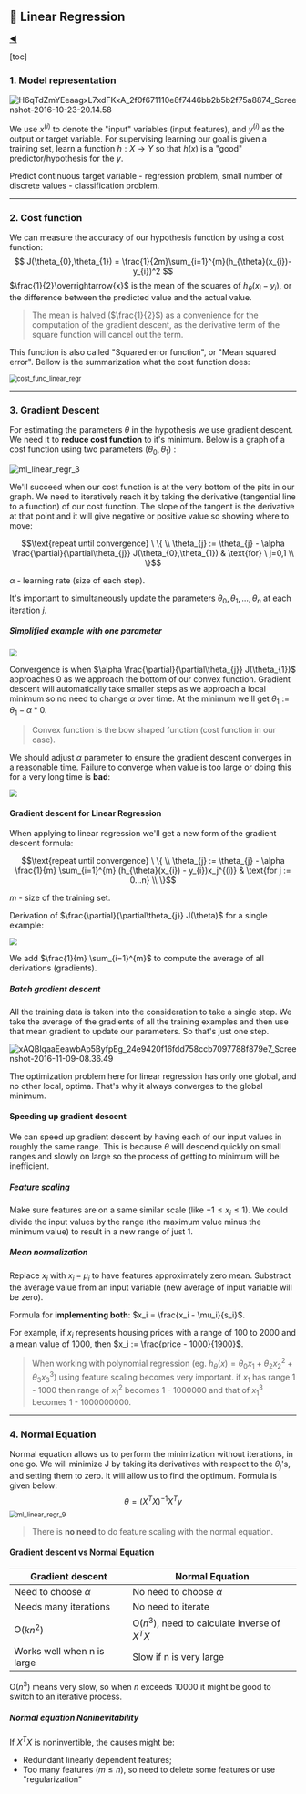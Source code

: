 ##  :straight_ruler: Linear Regression

[:arrow_backward:](../../ds_index)

[toc]

### 1. Model representation

![H6qTdZmYEeaagxL7xdFKxA_2f0f671110e8f7446bb2b5b2f75a8874_Screenshot-2016-10-23-20.14.58](../../../../src/img/andr_ng_ml_course/ml_linear_regr_1.png)

We use $x^{(i)}$ to denote the "input" variables (input features), and $y^{(i)}$ as the output or target variable. For supervising learning our goal is given a training set, learn a function $h: X \to Y$ so that $h(x)$ is a "good" predictor/hypothesis for the $y$.

Predict continuous target variable - regression problem, small number of discrete values - classification problem.

---



### 2. Cost function

We can measure the accuracy of our hypothesis function by using a cost function:
$$
J(\theta_{0},\theta_{1}) = \frac{1}{2m}\sum_{i=1}^{m}(h_{\theta}(x_{i})-y_{i})^2
$$
$\frac{1}{2}\overrightarrow{x}$ is the mean of the squares of $h_{\theta}(x_{i}-y_{i})$, or the difference between the predicted value and the actual value.

> The mean is halved ($\frac{1}{2}$) as a convenience for the computation of the gradient descent, as the derivative term of the square function will cancel out the term.

This function is also called "Squared error function", or "Mean squared error". Bellow is the summarization what the cost function does:



<img src="../../../../src/img/andr_ng_ml_course/cost_func_linear_regr.png" alt="cost_func_linear_regr" style="zoom: 80%;" />

---



### 3. Gradient Descent

For estimating the parameters $\theta$ in the hypothesis we use gradient descent. We need it to **reduce cost function** to it's minimum. Below is a graph of a cost function using two parameters ($\theta_{0}, \theta_{1}$) :

<img src="../../../../src/img/andr_ng_ml_course/ml_linear_regr_3.png" alt="ml_linear_regr_3"  />

We'll succeed when our cost function is at the very bottom of the pits in our graph. We need to iteratively reach it by taking the derivative (tangential line to a function) of our cost function. The slope of the tangent is the derivative at that point and it will give negative or positive value so showing where to move:

$$\text{repeat until convergence} \ \{ \\ \theta_{j} := \theta_{j} - \alpha \frac{\partial}{\partial\theta_{j}} J(\theta_{0},\theta_{1}) & \text{for} \ j=0,1 \\ \}$$

$\alpha$ - learning rate (size of each step).

It's important to simultaneously update the parameters $\theta_{0},\theta_{1},...,\theta_{n}$ at each iteration $j$.



##### Simplified example with one parameter 

<img src="../../../../src/img/andr_ng_ml_course/ml_linear_regr_4.png" style="zoom:80%;" />

Convergence is when $\alpha \frac{\partial}{\partial\theta_{j}} J(\theta_{1})$ approaches 0 as we approach the bottom of our convex function. Gradient descent will automatically take smaller steps as we approach a local minimum so no need to change $\alpha$ over time. At the minimum we'll get $\theta_{1}:=\theta_{1}-\alpha*0$.

> Convex function is the bow shaped function (cost function in our case).

We should adjust $\alpha$ parameter to ensure the gradient descent converges in a reasonable time. Failure to converge when value is too large or doing this for a very long time is **bad**:

<img src="../../../../src/img/andr_ng_ml_course/ml_linear_regr_5.png" style="zoom:80%;" />



#### Gradient descent for Linear Regression

When applying to linear regression we'll get a new form of the gradient descent formula:

$$\text{repeat until convergence} \ \{ \\ \theta_{j} := \theta_{j} - \alpha \frac{1}{m} \sum_{i=1}^{m} (h_{\theta}(x_{i}) - y_{i})x_j^{(i)} & \text{for j := 0...n} \\ \}$$

$m$ - size of the training set.

Derivation of $\frac{\partial}{\partial\theta_{j}} J(\theta)$ for a single example:

<img src="../../../../src/img/andr_ng_ml_course/ml_linear_regr_6.png" style="zoom: 80%;" />

We add $\frac{1}{m} \sum_{i=1}^{m}$  to compute the average of all derivations (gradients).

##### Batch gradient descent

All the training data is taken into the consideration to take a single step. We take the average of the gradients of all the training examples and then use that mean gradient to update our parameters. So that's just one step.

![xAQBlqaaEeawbAp5ByfpEg_24e9420f16fdd758ccb7097788f879e7_Screenshot-2016-11-09-08.36.49](../../../../src/img/andr_ng_ml_course/ml_linear_regr_8.png)

The optimization problem here for linear regression has only one global, and no other local, optima. That's why it always converges to the global minimum.



#### Speeding up gradient descent

We can speed up gradient descent by having each of our input values in roughly the same range. This is because $\theta$ will descend quickly on small ranges and slowly on large so the process of getting to minimum will be inefficient. 

##### Feature scaling

Make sure features are on a same similar scale (like $-1 \le x_i \le 1$). We could divide the input values by the range (the maximum value minus the minimum value) to result in a new range of just 1.

##### Mean normalization

Replace $x_i$ with $x_i-\mu_i$ to have features approximately zero mean. Substract the average value from an input variable (new average of input variable will be zero).


Formula for **implementing both**: $x_i = \frac{x_i - \mu_i}{s_i}$.

For example, if $x_i$ represents housing prices with a range of 100 to 2000 and a mean value of 1000, then $x_i := \frac{price - 1000}{1900}$.

> When working with polynomial regression (eg. $h_{\theta}(x) = \theta_0x_1 + \theta_2x_2^2 + \theta_3x_3^3$) using feature scaling becomes very important. if $x_1$ has range 1 - 1000 then range of $x_1^2$ becomes 1 - 1000000 and that of $x_1^3$ becomes 1 - 1000000000.

___



### 4. Normal Equation

Normal equation allows us to perform the minimization without iterations, in one go. We will minimize J by taking its derivatives with respect to the $\theta_j$'s, and setting them to zero. It will allow us to find the optimum. Formula is given below:
$$
\theta = (X^TX)^{-1}X^Ty
$$
<img src="../../../../src/img/andr_ng_ml_course/ml_linear_regr_9.png" alt="ml_linear_regr_9" style="zoom:80%;" />

>  There is **no need** to do feature scaling with the normal equation.



#### Gradient descent vs Normal Equation

| Gradient descent           | Normal Equation                               |
| -------------------------- | --------------------------------------------- |
| Need to choose $\alpha$    | No need to choose $\alpha$                    |
| Needs many iterations      | No need to iterate                            |
| O$(kn^2)$                  | O($n^3$), need to calculate inverse of $X^TX$ |
| Works well when n is large | Slow if n is very large                       |

O($n^3$) means very slow, so when $n$ exceeds 10000 it might be good to switch to an iterative process.



##### Normal equation Noninevitability

If $X^TX$ is noninvertible, the causes might be:

- Redundant linearly dependent features;
- Too many features ($m \le n$), so need to delete some features or use "regularization"
